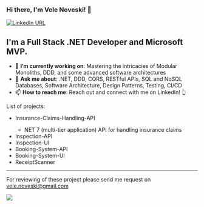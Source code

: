 ### Hi there, I'm Vele Noveski! 👋

[![LinkedIn URL](https://img.shields.io/badge/LinkedIn-Connect-blue?logo=linkedin&style=for-the-badge)](https://www.linkedin.com/in/velenoveski)

## **I'm a Full Stack .NET Developer and Microsoft MVP.**

- 🎯 **I’m currently working on**: Mastering the intricacies of Modular Monoliths, DDD, and some advanced software architectures
- 💬 **Ask me about**: .NET, DDD, CQRS, RESTful APIs, SQL and NoSQL Databases, Software Architecture, Design Patterns, Testing, CI/CD
- 📫 **How to reach me**: Reach out and connect with me on LinkedIn! 👆

List of projects:
<ul>
  <li>Insurance-Claims-Handling-API </li>
    <ul>
    <li>NET 7 (multi-tier application) API for handling insurance claims</li>
  </ul> 
  <li>Inspection-API</li>
  <li>Inspection-UI</li>
  <li>Booking-System-API</li>
  <li>Booking-System-UI</li>
  <li>ReceiptScanner</li> 
</ul>
<hr/>

For reviewing of these project please send me request on vele.noveski@gmail.com

<a href="https://github.com/velenoveski">
  <img src="https://github-readme-stats.vercel.app/api?username=velenoveski&count_private=true&show_icons=true&hide=stars" />
</a>
